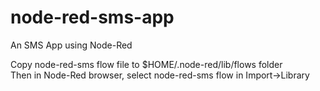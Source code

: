 # node-red-sms-app
An SMS App using Node-Red

Copy node-red-sms flow file to $HOME/.node-red/lib/flows folder <br>
Then in Node-Red browser, select node-red-sms flow in Import->Library
